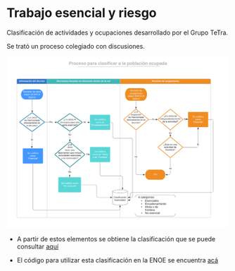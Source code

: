 # Trabajo esencial y riesgo

 Clasificación de actividades y ocupaciones desarrollado por el Grupo TeTra.
 
 
 
Se trató un proceso colegiado con discusiones.


![Proceso](Proceso.png)


* A partir de estos elementos se obtiene la clasificación que se puede consultar [aquí](class_14may.xlsx)

* El código para utilizar esta clasificación en la ENOE se encuentra [acá](CÓDIGO_t120.do) 

